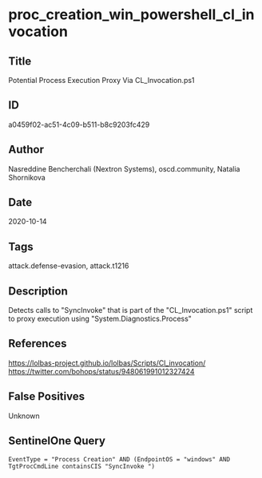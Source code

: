 # proc_creation_win_powershell_cl_invocation

## Title
Potential Process Execution Proxy Via CL_Invocation.ps1

## ID
a0459f02-ac51-4c09-b511-b8c9203fc429

## Author
Nasreddine Bencherchali (Nextron Systems), oscd.community, Natalia Shornikova

## Date
2020-10-14

## Tags
attack.defense-evasion, attack.t1216

## Description
Detects calls to "SyncInvoke" that is part of the "CL_Invocation.ps1" script to proxy execution using "System.Diagnostics.Process"

## References
https://lolbas-project.github.io/lolbas/Scripts/Cl_invocation/
https://twitter.com/bohops/status/948061991012327424

## False Positives
Unknown

## SentinelOne Query
```
EventType = "Process Creation" AND (EndpointOS = "windows" AND TgtProcCmdLine containsCIS "SyncInvoke ")

```
